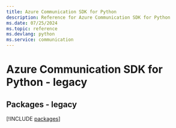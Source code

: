 ```yaml
---
title: Azure Communication SDK for Python
description: Reference for Azure Communication SDK for Python
ms.date: 07/25/2024
ms.topic: reference
ms.devlang: python
ms.service: communication
---
```

# Azure Communication SDK for Python - legacy
## Packages - legacy
[!INCLUDE [packages](communication-index.md)]